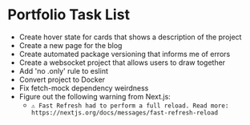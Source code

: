 # Portfolio Task List

- Create hover state for cards that shows a description of the project
- Create a new page for the blog
- Create automated package versioning that informs me of errors
- Create a websocket project that allows users to draw together
- Add 'no .only' rule to eslint
- Convert project to Docker
- Fix fetch-mock dependency weirdness
- Figure out the following warning from Next.js:
  -  `⚠ Fast Refresh had to perform a full reload. Read more: https://nextjs.org/docs/messages/fast-refresh-reload`
